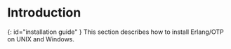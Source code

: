 # Introduction

[](){: id="installation guide" }
This section describes how to install Erlang/OTP on UNIX and Windows.
